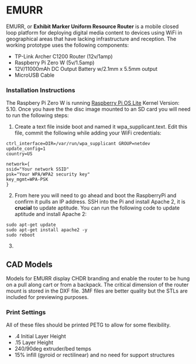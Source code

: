 # EMURR
EMURR, or **Exhibit Marker Uniform Resource Router** is a mobile closed loop platform for deploying digital media content to devices using WiFi in geographical areas that have lacking infrastructure and reception. The working prototype uses the following components:
- TP-Link Archer C1200 Router (12v/1amp)
- Raspberry Pi Zero W (5v/1.5amp)
- 12V/11000mAh DC Output Battery w/2.1mm x 5.5mm output
- MicroUSB Cable

### Installation Instructions
The Raspbery Pi Zero W is running [Raspberry Pi OS Lite](https://downloads.raspberrypi.org/raspios_lite_armhf/images/raspios_lite_armhf-2021-05-28/2021-05-07-raspios-buster-armhf-lite.zip) Kernel Version: 5.10. Once you have the the disc image mounted to an SD card you will need to run the following steps:
1. Create a text file inside boot and named it wpa_supplicant.text. Edit this file, commit the following while adding your WiFi credentials:
```
ctrl_interface=DIR=/var/run/wpa_supplicant GROUP=netdev
update_config=1
country=US
 
network={
ssid="Your network SSID"
psk="Your WPA/WPA2 security key"
key_mgmt=WPA-PSK
}
```
2. From here you will need to go ahead and boot the RaspberryPi and confirm it pulls an IP address. SSH into the Pi and install Apache 2, it is **crucial** to update aptitude. You can run the following code to update aptitude and install Apache 2:
```
sudo apt-get update
sudo apt-get install apache2 -y
sudo reboot
```
3. 

## CAD Models
Models for EMURR display CHDR branding and enable the router to be hung on a pull along cart or from a backpack. The critical dimension of the router mount is stored in the DXF file. 3MF files are better quality but the STLs are included for previewing purposes. 

### Print Settings
All of these files should be printed PETG to allow for some flexibility. 
- .4 Initial Layer Height
- .15 Layer Height
- 240/90deg extruder/bed temps
- 15% infill (gyroid or rectilinear) and no need for support structures
